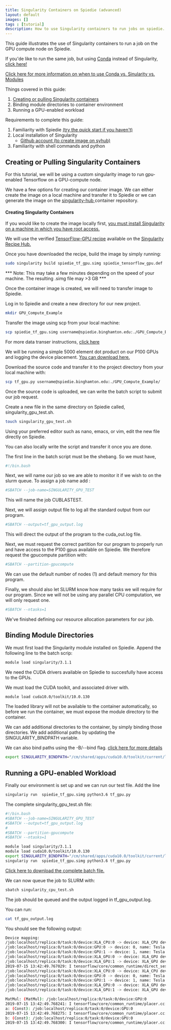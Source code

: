 ```yaml
---
title: Singularity Containers on Spiedie (advanced)
layout: default 
images: [] 
tags : [tutorial]
description: How to use Singularity containers to run jobs on spiedie.
--- 
```


This guide illustrates the use of Singularity containers to run a job on the GPU compute node on Spiedie. 

If you'de like to run the same job, but using [Conda](../docs/spiedie_conda.html) instead of Singularity, [click here!](spiedie_conda.html)

[Click here for more information on when to use Conda vs. Sinularity vs. Modules](../docs/conda_singularity_modules.html)

Things covered in this guide: 

1. [Creating or pulling Singularity containers](../singularity/singularity_commands.md)
2. Binding module directories to container environment 
3. Running a GPU-enabled workload

Requirements to complete this guide: 

1. Familiarity with Spiedie [(try the quick start if you haven't)](quick_start.md)
2. Local installation of Singularity 
	- [Github account (to create image on syhub)](../singularity/syhub-create.html)
3. Familiarity with shell commands and python 

## Creating or Pulling Singularity Containers

For this tutorial, we will be using a custom singularity image to run gpu-enabled Tensorflow on a GPU-compute node.

 We have a few options for creating our container image. We can either create the image on a local machine and transfer it to Spiedie or we can generate the image on the <a href="https://singularity-hub.org/" targer="_blank">singularity-hub </a> container repository.  

#### Creating Singularity Containers 

If you would like to create the image locally first, [you must install Singularity on a machine in which you have root access.](../singularity/install-singularity.html)

We will use the verified  <a href="recipes/spiedie_tensorflow_gpu.def" download>TensorFlow-GPU recipe</a> available on the [Singularity Recipe Hub.](../singularity/recipe-hub.html)

Once you have downloaded the recipe, build the image by simply running: 

```bash
sudo singularity build spiedie_tf_gpu.simg spiedie_tensorflow_gpu.def 
```

*** Note: This may take a few minutes depending on the speed of your machine. The resulting .simg file may >3 GB ***

Once the container image is created, we will need to transfer image to Spiedie. 

Log in to Spiedie and create a new directory for our new project.

```bash
mkdir GPU_Compute_Example
```

Transfer the image using scp from your local machine: 

```bash 
scp spiedie_tf_gpu.simg username@spiedie.binghamton.edu:./GPU_Compute_Example/
```

For more data transer instructions, [click here](../docs/data_transfer.html)


We will be running a simple 5000 element dot product on our P100 GPUs and logging the device placement.  <a href="code/tf_gpu.py">You can download here.</a> 

Download the source code and transfer it to the project directory from your local machine with:

```bash
scp tf_gpu.py username@spiedie.binghamton.edu:./GPU_Compute_Example/
```

Once the source code is uploaded, we can write the batch script to submit our job request. 

Create a new file in the same directory on Spiedie called, singularity_gpu_test.sh.
``` bash 
touch singularity_gpu_test.sh
```
Using your preferred editor such as nano, emacs, or vim, edit the new file directly on Spiedie. 

You can also locally write the script and transfer it once you are done. 

The first line in the batch script must be the shebang. So we must have, 
```bash
#!/bin.bash
```

Next, we will name our job so we are able to monitor it if we wish to on the slurm queue. To assign a job name add : 

```bash
#SBATCH --job-name=SINGULARITY_GPU_TEST
```

This will name the job CUBLASTEST.

Next, we will assign output file to log all the standard output from our program. 

```bash
#SBATCH --output=tf_gpu_output.log
```

This will direct the output of the program to the cuda_out.log file.

Next, we must request the correct partition for our program to properly run and have access to the P100 gpus available on Spiedie. We therefore request the gpucompute partition with:

```bash
#SBATCH --partition-gpucompute
```
We can use the default number of nodes (1) and default memory for this program.

Finally, we should also let SLURM know how many tasks we will require for our program. Since we will not be using any parallel CPU computation, we will only request one. 

``` bash
#SBATCH --ntasks=1
```

We've finished defining our resource allocation parameters for our job.

## Binding Module Directories

We must first load the Singularity module installed on Spiedie. Append the following line to the batch scrip: 

```bash
module load singularity/3.1.1
```

We need the CUDA drivers available on Spiedie to succesfully have access to the GPUs. 

We must load the CUDA toolkit, and associated driver with. 

```bash 
module load cuda10.0/toolkit/10.0.130
```

The loaded library will not be available to the container automatically, so before we run the container, we must expose the module directory to the container. 

We can add additional directories to the container, by simply binding those directories. We add additional paths by updating the SINGULARITY_BINDPATH variable. 

We can also bind paths using the -B/--bind flag. <a href="https://singularity.lbl.gov/docs-mount" target="_blank">click here for more details</a>

```bash 
export SINGULARITY_BINDPATH="/cm/shared/apps/cuda10.0/toolkit/current/lib64/,/cm/local/apps/cuda-driver/libs/418.40.04/lib64/"
```

## Running a GPU-enabled Workload

Finally our environment is set up and we can run our test file. Add the line 

```bash 
singulariy run  spiedie_tf_gpu.simg python3.6 tf_gpu.py
```

The complete singularity_gpu_test.sh file: 

```bash 
#!/bin.bash
#SBATCH --job-name=SINGULARITY_GPU_TEST
#SBATCH --output=tf_gpu_output.log
#
#SBATCH --partition-gpucompute
#SBATCH --ntasks=1

module load singularity/3.1.1
module load cuda10.0/toolkit/10.0.130
export SINGULARITY_BINDPATH="/cm/shared/apps/cuda10.0/toolkit/current/lib64/,/cm/local/apps/cuda-driver/libs/418.40.04/lib64/"
singulariy run  spiedie_tf_gpu.simg python3.6 tf_gpu.py
```

[Click here to download the complete batch file.](code/singularity_gpu.sh)

We can now queue the job to SLURM with: 

```bash
sbatch singularity_cpu_test.sh
```

The job should be queued and the output logged in tf_gpu_output.log. 

You can run:

```bash 
cat tf_gpu_output.log
```

You should see the following output: 

``` bash 
Device mapping:
/job:localhost/replica:0/task:0/device:XLA_CPU:0 -> device: XLA_CPU device
/job:localhost/replica:0/task:0/device:GPU:0 -> device: 0, name: Tesla P100-PCIE-12GB, pci bus id: 0000:82:00.0, compute capability: 6.0
/job:localhost/replica:0/task:0/device:GPU:1 -> device: 1, name: Tesla P100-PCIE-12GB, pci bus id: 0000:83:00.0, compute capability: 6.0
/job:localhost/replica:0/task:0/device:XLA_GPU:0 -> device: XLA_GPU device
/job:localhost/replica:0/task:0/device:XLA_GPU:1 -> device: XLA_GPU device
2019-07-15 13:42:49.767029: I tensorflow/core/common_runtime/direct_session.cc:317] Device mapping:
/job:localhost/replica:0/task:0/device:XLA_CPU:0 -> device: XLA_CPU device
/job:localhost/replica:0/task:0/device:GPU:0 -> device: 0, name: Tesla P100-PCIE-12GB, pci bus id: 0000:82:00.0, compute capability: 6.0
/job:localhost/replica:0/task:0/device:GPU:1 -> device: 1, name: Tesla P100-PCIE-12GB, pci bus id: 0000:83:00.0, compute capability: 6.0
/job:localhost/replica:0/task:0/device:XLA_GPU:0 -> device: XLA_GPU device
/job:localhost/replica:0/task:0/device:XLA_GPU:1 -> device: XLA_GPU device

MatMul: (MatMul): /job:localhost/replica:0/task:0/device:GPU:0
2019-07-15 13:42:49.768241: I tensorflow/core/common_runtime/placer.cc:1059] MatMul: (MatMul)/job:localhost/replica:0/task:0/device:GPU:0
a: (Const): /job:localhost/replica:0/task:0/device:GPU:0
2019-07-15 13:42:49.768275: I tensorflow/core/common_runtime/placer.cc:1059] a: (Const)/job:localhost/replica:0/task:0/device:GPU:0
b: (Const): /job:localhost/replica:0/task:0/device:GPU:0
2019-07-15 13:42:49.768300: I tensorflow/core/common_runtime/placer.cc:1059] b: (Const)/job:localhost/replica:0/task:0/device:GPU:0
```

